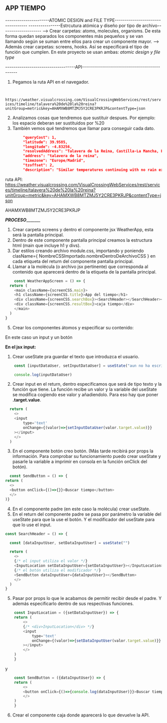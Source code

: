 ## APP TIEMPO
----------------------ATOMIC DESIGN and FILE TYPE----------------------------------
----------------Estrcutura atómica y diseño por tipo de archivo--------------------
--> Crear carpetas: atoms, molecules, organisms. 
De esta forma quedan separados los componentes más pequeños y se van llamando según se suman entre ellos para crear un componente mayor.
--> Además crear carpetas: screens, hooks.
Así se especificará el tipo de función que cumplen.
En este proyecto se usan ambas: *atomic design y file type*




-----------------------------------API---------------------------------------------
1. Pegamos la ruta API en el navegador.
<code>
        https://weather.visualcrossing.com/VisualCrossingWebServices/rest/services/timeline/talavera%20de%20la%20reina?unitGroup=metric&key=AHAMXWB8MTZMJ5Y2CRE3PKRJP&contentType=json
</code>

2. Analizamos cosas que tendremos que sustituir despues. Por ejemplo: los espacio deberan ser sustituidos por %20
3. También vemos qué tendremos que llamar para conseguir cada dato.
```json
        "queryCost": 1,
        "latitude": 39.9585,
        "longitude": -4.83256,
        "resolvedAddress": "Talavera de la Reina, Castilla-La Mancha, España",
        "address": "talavera de la reina",
        "timezone": "Europe/Madrid",
        "tzoffset": 2,
        "description": "Similar temperatures continuing with no rain expected.",
```

ruta API:
https://weather.visualcrossing.com/VisualCrossingWebServices/rest/services/timeline/talavera%20de%20la%20reina?unitGroup=metric&key=AHAMXWB8MTZMJ5Y2CRE3PKRJP&contentType=json

AHAMXWB8MTZMJ5Y2CRE3PKRJP

_________________________________PROCESO________________________________________
1. Crear carpeta screens y dentro el componente jsx WeatherApp, esta será la pantalla principal.
2. Dentro de este componente pantalla principal creamos la estructura html (main que incluye h1 y divs). 
3. Dar estilos creando archivo module.css, importando y poniendo clasName={ NombreCSSImportado.nombreDentroDeArchivoCSS } en cada etiqueta del return del componente pantalla principal.
4. Llamar a la molécula (o archivo jsx pertinente) que corresponda al contenido que aparecerá dentro de la etiqueta de la pantalla principal.
```javascript
    const WeatherAppScreen = () => {
  return (
    <main className={screenCSS.main}>
    <h1 className={screenCSS.title}>App del tiempo</h1>
    <div className={screenCSS.searchBox}><SearchHeader></SearchHeader></div>
    <div className={screenCSS.resultBox}>caja tiempo</div>
    </main>
  )
}
```
5. Crear los componentes átomos y especificar su contenido:

En este caso un input y un botón

**En el jsx input:**
1. Crear useState pra guardar el texto que introduzca el usuario.
```javascript
    const [inputDataUser, setInputDataUser] = useState("aun no ha escrito nada")

    console.log(inputDataUser)

```
2. Crear input en el return, dentro especificamos que será de tipo texto y la función que tiene.
La función recibe un valor y la variable del useState se modifica cogiendo ese valor y añadiendolo. Para eso hay que poner **.target.value**.
```javascript
  return (
    <>
    <input 
        type='text' 
        onChange={(valor)=>{setInputDataUser(valor.target.value)}}
    ></input>
    </>
  )
  ```

  3. En el componente botón creo botón.
  (Más tarde recibirá por props la información. Para comprobar su funcionamiento puedo crear useState y pasarle la variable a imprimir en consola en la función onClick del botón).

  ```javascript
    const SendButton = () => {
  return (
    <>
    <button onClick={()=>{}}>Buscar tiempo</button>
    </>
  )}
  ```
4. En el componente padre (en este caso la molécula) crear useState.
5. En el return del componente padre se pasa por parámetro la variable del useState para que la use el botón. Y el modificador del useState para que lo use el input.
```javascript
const SearchHeader = () => {

  const [dataInputUser, setDataInputUser] = useState("")

  return (
    <>
    {/* el input utiliza el valor */}
    <InputLocation setDataInputUser={setDataInputUser}></InputLocation>
    {/* el botón utiliza el modificador */}
    <SendButton dataInputUser={dataInputUser}></SendButton>
    </>
  )
}
```

5. Pasar por props lo que le acabamos de permitir recibir desde el padre. Y además especificarlo dentro de sus respectivas funciones.
```javascript
    const InputLocation = ({setDataInputUser}) => {
    return (
        <>
        {/* <div>InputLocation</div> */}
        <input 
            type='text' 
            onChange={(valor)=>{setDataInputUser(valor.target.value)}}
        ></input>
        </>
    )
    }
```
y
```javascript
    const SendButton = ({dataInputUser}) => {
    return (
        <>
        <button onClick={()=>{console.log(dataInputUser)}}>Buscar tiempo</button>
        </>
    )
    }

```
6. Crear el componente caja donde aparecerá lo que devuelve la API.

